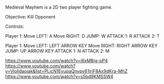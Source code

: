 Medieval Mayhem is a 2D two player fighting game. 

Objective: Kill Opponent

Controls:
  
  Player 1:
    Move LEFT: A
    Move RIGHT: D
    JUMP: W
    ATTACK 1: R
    ATTACK 2: T
  
  Player 1:
    Move LEFT: LEFT ARROW KEY
    Move RIGHT: RIGHT ARROW KEY
    JUMP: UP ARROW KEY
    ATTACK 1: N
    ATTACK 2: M

https://www.youtube.com/watch?v=i6xMBig-pP4
https://www.youtube.com/watch?v=Vlolidaoiak&list=PLjcN1EyupaQnvpv61iriF8Ax9dKra-MhZ
https://www.youtube.com/watch?v=s5bd9KMSSW4
